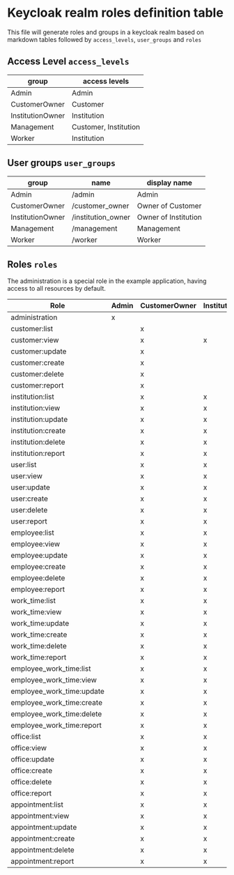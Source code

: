 # Keycloak realm roles definition table

This file will generate roles and groups in a keycloak realm based on markdown tables followed by `access_levels`, `user_groups` and `roles`


## Access Level `access_levels`

| group            | access levels          |
|------------------|------------------------|
| Admin            | Admin                  |
| CustomerOwner    | Customer               |
| InstitutionOwner | Institution            |
| Management       | Customer, Institution  |
| Worker           | Institution            |

## User groups `user_groups`

| group            | name                 | display name         |
|------------------|----------------------|----------------------|
| Admin            | /admin               | Admin                |
| CustomerOwner    | /customer_owner      | Owner of Customer    |
| InstitutionOwner | /institution_owner   | Owner of Institution |
| Management       | /management          | Management           |
| Worker           | /worker              | Worker               |

## Roles `roles`

The administration is a special role in the example application, having access to all resources by default.

| Role                        | Admin | CustomerOwner | InstitutionOwner | Management | Worker |
|-----------------------------|-------|---------------|------------------|------------|--------|
| administration              | x     |               |                  |            |        |
| customer:list               |       | x             |                  |            |        |
| customer:view               |       | x             | x                | x          | x      |
| customer:update             |       | x             |                  |            |        |
| customer:create             |       | x             |                  |            |        |
| customer:delete             |       | x             |                  |            |        |
| customer:report             |       | x             |                  |            |        |
| institution:list            |       | x             | x                |            |        |
| institution:view            |       | x             | x                | x          | x      |
| institution:update          |       | x             | x                |            |        |
| institution:create          |       | x             | x                |            |        |
| institution:delete          |       | x             | x                |            |        |
| institution:report          |       | x             | x                |            |        |
| user:list                   |       | x             | x                | x          |        |
| user:view                   |       | x             | x                | x          |        |
| user:update                 |       | x             | x                | x          |        |
| user:create                 |       | x             | x                | x          |        |
| user:delete                 |       | x             | x                | x          |        |
| user:report                 |       | x             | x                | x          |        |
| employee:list               |       | x             | x                | x          | x      |
| employee:view               |       | x             | x                | x          | x      |
| employee:update             |       | x             | x                | x          |        |
| employee:create             |       | x             | x                | x          |        |
| employee:delete             |       | x             | x                | x          |        |
| employee:report             |       | x             | x                | x          |        |
| work_time:list              |       | x             | x                | x          | x      |
| work_time:view              |       | x             | x                | x          | x      |
| work_time:update            |       | x             | x                | x          | x      |
| work_time:create            |       | x             | x                | x          | x      |
| work_time:delete            |       | x             | x                | x          | x      |
| work_time:report            |       | x             | x                | x          | x      |
| employee_work_time:list     |       | x             | x                | x          |        |
| employee_work_time:view     |       | x             | x                | x          |        |
| employee_work_time:update   |       | x             | x                | x          |        |
| employee_work_time:create   |       | x             | x                | x          |        |
| employee_work_time:delete   |       | x             | x                | x          |        |
| employee_work_time:report   |       | x             | x                | x          |        |
| office:list                 |       | x             | x                | x          | x      |
| office:view                 |       | x             | x                | x          | x      |
| office:update               |       | x             | x                | x          |        |
| office:create               |       | x             | x                | x          |        |
| office:delete               |       | x             | x                | x          |        |
| office:report               |       | x             | x                | x          |        |
| appointment:list            |       | x             | x                | x          | x      |
| appointment:view            |       | x             | x                | x          | x      |
| appointment:update          |       | x             | x                | x          |        |
| appointment:create          |       | x             | x                | x          |        |
| appointment:delete          |       | x             | x                | x          |        |
| appointment:report          |       | x             | x                | x          |        |